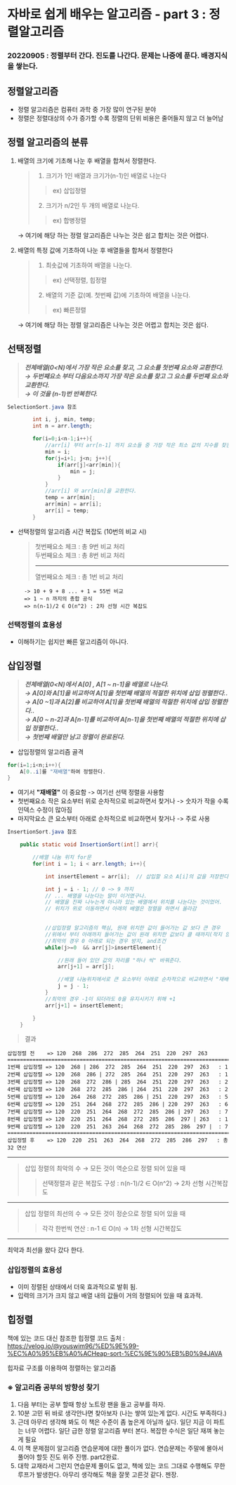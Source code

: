 # 자바로 쉽게 배우는 알고리즘 - part 3 : 정렬알고리즘
### 20220905 : 정렬부터 간다. 진도를 나간다. 문제는 나중에 푼다. 배경지식을 쌓는다.

## 정렬알고리즘
- 정렬 알고리즘은 컴퓨터 과학 중 가장 많이 연구된 분야
- 정렬은 정렬대상의 수가 증가할 수록 정렬의 단위 비용은 줄어들지 않고 더 늘어남

## 정렬 알고리즘의 분류
1. 배열의 크기에 기초해 나눈 후 배열을 합쳐서 정렬한다.
    > 1. 크기가 1인 배열과 크기가(n-1)인 배열로 나눈다
    >> ex) 삽입정렬 
    > 2. 크기가 n/2인 두 개의 배열로 나눈다.
    >> ex) 합병정렬

    &rightarrow; 여기에 해당 하는 정렬 알고리즘은 나누는 것은 쉽고 합치는 것은 어렵다. 

2. 배열의 특정 값에 기초하여 나눈 후 배열들을 합쳐서 정렬한다
    > 1. 최솟값에 기초하여 배열을 나눈다.
    >> ex) 선택정렬, 힙정렬
    > 2. 배열의 기준 값(예. 첫번째 값)에 기초하여 배열을 나눈다.
    >> ex) 빠른정렬

    &rightarrow; 여기에 해당 하는 정렬 알고리즘은 나누는 것은 어렵고 합치는 것은 쉽다.

## 선택정렬
> ***전체배열(0<N)에서 가장 작은 요소를 찾고, 그 요소를 첫번쨰 요소와 교환한다.***  
> ***&rightarrow; 두번째요소 부터 다음요소까지 가장 작은 요소를 찾고 그 요소를 두번째 요소와 교환한다.***  
> ***&rightarrow; 이 것을 (n-1)번 반복한다.***  

```java
SelectionSort.java 참조

        int i, j, min, temp;
        int n = arr.length;

        for(i=0;i<n-1;i++){
            //arr[i] 부터 arr[n-1] 까지 요소들 중 가장 작은 최소 값의 지수를 찾는다.
            min = i;
            for(j=i+1; j<n; j++){
                if(arr[j]<arr[min]){
                    min = j;
                }
            }
            //arr[i] 와 arr[min]을 교환한다.
            temp = arr[min];
            arr[min] = arr[i];
            arr[i] = temp;
        }
```  

- 선택정렬의 알고리즘 시간 복잡도 (10번의 비교 시)  
    > 첫번째요소 체크 : 총 9번 비교 처리  
    > 두번째요소 체크 : 총 8번 비교 처리
    > ___
    > 열번째요소 체크 : 총 1번 비교 처리

        -> 10 + 9 + 8 ... + 1 = 55번 비교 
        => 1 ~ n 까지의 총합 공식
        => n(n-1)/2 ∈ O(n^2) : 2차 선형 시간 복잡도 

### 선택정렬의 효용성
- 이해하기는 쉽지만 빠른 알고리즘이 아니다.

## 삽입정렬
> ***전체배열(0<N)에서 A[0] , A[1 ~ n-1]을 배열로 나눈다.***  
> ***&rightarrow; A[0]와 A[1]을 비교하여 A[1]을 첫번째 배열의 적절한 위치에 삽입 정렬한다..***  
> ***&rightarrow; A[0 ~1]과 A[2]를 비교하여 A[1]을 첫번째 배열의 적절한 위치에 삽입 정렬한다..***  
> ***&rightarrow; A[0 ~ n-2]과 A[n-1]를 비교하여 A[n-1]을 첫번째 배열의 적절한 위치에 삽입 정렬한다..***  
> ***&rightarrow; 첫번째 배열만 남고 정렬이 완료된다.***  

- 삽입정렬의 알고리즘 골격
```java
for(i=1;i<n;i++){
    A[0..i]를 "재배열"하여 정렬한다.
}
```
- 여기서 **"재배열"** 이 중요함 -> 여기선 선택 정렬을 사용함
- 첫번째요소 작은 요소부터 위로 순차적으로 비교하면서 찾거나 -> 숫자가 작을 수록 인덱스 수정이 많아짐
- 마지막요소 큰 요소부터 아래로 순차적으로 비교하면서 찾거나 -> 주로 사용

```java
InsertionSort.java 참조

    public static void InsertionSort(int[] arr){

        //배열 나눔 위치 for문
        for(int i = 1; i < arr.length; i++){

            int insertElement = arr[i];  // 삽입할 요소 A[i]의 값을 저장한다.

            int j = i - 1; // 0 ~> 9 까지
            // ... 배열을 나눈다는 말이 이거였구나. 
            // 배열을 진짜 나누는게 아니라 있는 배열에서 위치를 나눈다는 것이었어.
            // 위치가 위로 이동하면서 아래의 배열은 정렬을 하면서 올라감
        

            //삽입정렬 알고리즘의 핵심, 원래 위치한 값이 들어가는 값 보다 큰 경우
            //위에서 부터 아래까지 들어가는 값이 원래 위치한 값보다 클 때까지(작지 않을 때 까지)
            //최악의 경우 0 아래로 되는 경우 방지, and조건
            while(j>=0  && arr[j]>insertElement){

                //원래 들어 있던 값의 자리를 "하나 씩" 바꿔준다.
                arr[j+1] = arr[j];

                //배열 나눔위치에서로 큰 요소부터 아래로 순차적으로 비교하면서 "재배열" 함
                j = j - 1; 
            }
            //최악의 경우 -1이 되더라도 0을 유지시키기 위해 +1
            arr[j+1] = insertElement;

        }        
    }

```
> 결과
```linux
삽입정렬 전    => 120  268  286  272  285  264  251  220  297  263  
=========================================================================
1번째 삽입정렬 => 120  268 | 286  272  285  264  251  220  297  263   : 1
2번째 삽입정렬 => 120  268  286 | 272  285  264  251  220  297  263   : 1
3번째 삽입정렬 => 120  268  272  286 | 285  264  251  220  297  263   : 2
4번째 삽입정렬 => 120  268  272  285  286 | 264  251  220  297  263   : 2
5번째 삽입정렬 => 120  264  268  272  285  286 | 251  220  297  263   : 5
6번째 삽입정렬 => 120  251  264  268  272  285  286 | 220  297  263   : 6
7번째 삽입정렬 => 120  220  251  264  268  272  285  286 | 297  263   : 7
8번째 삽입정렬 => 120  220  251  264  268  272  285  286  297 | 263   : 1
9번째 삽입정렬 => 120  220  251  263  264  268  272  285  286  297 |  : 7
=========================================================================
삽입정렬 후    => 120  220  251  263  264  268  272  285  286  297   : 총 32 연산
```
___
> 삽입 정렬의 최악의 수 &rightarrow; 모든 것이 역순으로 정렬 되어 있을 때  
>> 선택정렬과 같은 복잡도 구성 : n(n-1)/2 ∈ O(n^2) -> 2차 선형 시간복잡도
___
> 삽입 정렬의 최선의 수 &rightarrow; 모든 것이 정순으로 정렬 되어 있을 때  
>> 각각 한번씩 연산 : n-1 ∈ O(n) -> 1차 선형 시간복잡도
___
최악과 최선을 왔다 갔다 한다.


### 삽입정렬의 효용성
- 이미 정렬된 상태에서 더욱 효과적으로 발휘 됨. 
- 입력의 크기가 크지 않고 배열 내의 값들이 거의 정렬되어 있을 때 효과적.

## 힙정렬
책에 있는 코드 대신 참조한 힙정렬 코드 출처 : https://velog.io/@youswim96/%ED%9E%99-%EC%A0%95%EB%A0%ACHeap-sort-%EC%9E%90%EB%B0%94JAVA

 힙자료 구조를 이용하여 정렬하는 알고리즘  


### ※ 알고리즘 공부의 방향성 찾기
 1. 다음 부터는 공부 할때 항상 노트랑 팬을 들고 공부를 하자.
 2. 10분 고민 뒤 바로 생각안나면 찾아보자 (나는 쌓여 있는게 없다. 시간도 부족하다.)
 3. 근데 아무리 생각해 봐도 이 책은 수준이 좀 높은게 아닐까 싶다. 일단 지금 이 파트는 너무 어렵다. 일단 급한 정렬 알고리즘 부터 본다. 복잡한 수식은 일단 재껴 놓는게 필요
 4. 이 책 문제점이 알고리즘 연습문제에 대한 풀이가 없다. 연습문제는 주말에 몰아서 풀어야 할듯 진도 위주 진행. part2완료.
 5. 대학 교재라서 그런지 연습문제 풀이도 없고, 책에 있는 코드 그대로 수행해도 무한 루프가 발생한다. 아무리 생각해도 책을 잘못 고른것 같다. 젠장.